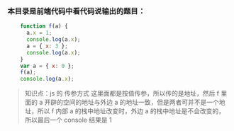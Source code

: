 ### 本目录是前端代码中看代码说输出的题目：

```js
    function f(a) {
      a.x = 1;
      console.log(a.x);
      a = { x: 3 };
      console.log(a.x);
    }
    var a = { x: 0 };
    f(a);
    console.log(a.x);
```
> 知识点：js 的 传参方式
这里面都是按值传参，所以传的是地址，然后 f 里面的 a 开辟的空间的地址与外边 a 的地址一致，但是两者可并不是一个地址，所以 f 内部 a 的栈中地址改变时，外边 a 的栈中地址是不会改变的，所以最后一个 console 结果是 1